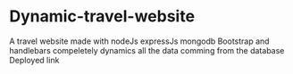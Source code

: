 # Dynamic-travel-website
A travel website  made with nodeJs expressJs mongodb Bootstrap and handlebars compeletely dynamics all the data comming from the database
Deployed link <a herf = "https://travel-with.onrender.com"/>
